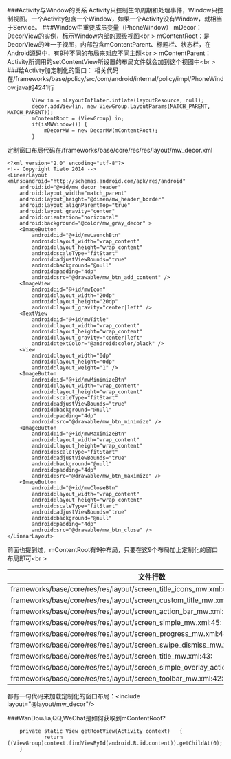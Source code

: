###Activity与Window的关系
Activity只控制生命周期和处理事件，Window只控制视图。一个Activity包含一个Window，如果一个Activity没有Window，就相当于Service。
###Window中重要成员变量（PhoneWindow）
mDecor：DecorView的实例，标示Window内部的顶级视图<br \>
mContentRoot：是DecorView的唯一子视图，内部包含mContentParent、标题栏、状态栏，在Android源码中，有9种不同的布局来对应不同主题<br \>
mContentParent：Activity所调用的setContentView所设置的布局文件就会加到这个视图中<br \>
###给Activty加定制化的窗口：
相关代码在/frameworks/base/policy/src/com/android/internal/policy/impl/PhoneWindow.java的4241行
```
        View in = mLayoutInflater.inflate(layoutResource, null);
        decor.addView(in, new ViewGroup.LayoutParams(MATCH_PARENT, MATCH_PARENT));
        mContentRoot = (ViewGroup) in;
        if(isMWWindow()) {
            mDecorMW = new DecorMW(mContentRoot);
        }
```
定制窗口布局代码在/frameworks/base/core/res/res/layout/mw_decor.xml
```
<?xml version="2.0" encoding="utf-8"?>
<!-- Copyright Tieto 2014 -->
<LinearLayout xmlns:android="http://schemas.android.com/apk/res/android"
    android:id="@+id/mw_decor_header"
    android:layout_width="match_parent"
    android:layout_height="@dimen/mw_header_border"
    android:layout_alignParentTop="true"
    android:layout_gravity="center"
    android:orientation="horizontal"
    android:background="@color/mw_gray_decor" >
    <ImageButton
        android:id="@+id/mwLaunchBtn"
        android:layout_width="wrap_content"
        android:layout_height="wrap_content"
        android:scaleType="fitStart"
        android:adjustViewBounds="true"
        android:background="@null"
        android:padding="4dp"
        android:src="@drawable/mw_btn_add_content" />
    <ImageView
        android:id="@+id/mwIcon"
        android:layout_width="20dp"
        android:layout_height="20dp"
        android:layout_gravity="center|left" />
    <TextView
        android:id="@+id/mwTitle"
        android:layout_width="wrap_content"
        android:layout_height="wrap_content"
        android:layout_gravity="center|left"
        android:textColor="@android:color/black" />
    <View
        android:layout_width="0dp"
        android:layout_height="0dp"
        android:layout_weight="1" />
    <ImageButton
        android:id="@+id/mwMinimizeBtn"
        android:layout_width="wrap_content"
        android:layout_height="wrap_content"
        android:scaleType="fitStart"
        android:adjustViewBounds="true"
        android:background="@null"
        android:padding="4dp"
        android:src="@drawable/mw_btn_minimize" />
    <ImageButton
        android:id="@+id/mwMaximizeBtn"
        android:layout_width="wrap_content"
        android:layout_height="wrap_content"
        android:scaleType="fitStart"
        android:adjustViewBounds="true"
        android:background="@null"
        android:padding="4dp"
        android:src="@drawable/mw_btn_maximize" />
    <ImageButton
        android:id="@+id/mwCloseBtn"
        android:layout_width="wrap_content"
        android:layout_height="wrap_content"
        android:scaleType="fitStart"
        android:adjustViewBounds="true"
        android:background="@null"
        android:padding="4dp"
        android:src="@drawable/mw_btn_close" />
</LinearLayout>
```
前面也提到过，mContentRoot有9种布局，只要在这9个布局加上定制化的窗口布局即可<br \>

|文件行数|
|---|
|frameworks/base/core/res/res/layout/screen_title_icons_mw.xml:42:| 
|frameworks/base/core/res/res/layout/screen_custom_title_mw.xml:42:| 
|frameworks/base/core/res/res/layout/screen_action_bar_mw.xml:43:| 
|frameworks/base/core/res/res/layout/screen_simple_mw.xml:45:| 
|frameworks/base/core/res/res/layout/screen_progress_mw.xml:44:| 
|frameworks/base/core/res/res/layout/screen_swipe_dismiss_mw.xml:42:| 
|frameworks/base/core/res/res/layout/screen_title_mw.xml:43:| 
|frameworks/base/core/res/res/layout/screen_simple_overlay_action_mode_mw.xml:44:| 
|frameworks/base/core/res/res/layout/screen_toolbar_mw.xml:42:| 
都有一句代码来加载定制化的窗口布局：\<include layout="@layout/mw_decor"/>




###WanDouJia,QQ,WeChat是如何获取到mContentRoot?
```
    private static View getRootView(Activity context)   {    
            return ((ViewGroup)context.findViewById(android.R.id.content)).getChildAt(0);    
    }   
```
